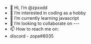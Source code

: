 - 👋 Hi, I’m @zpxxdd
- 👀 I’m interested in coding as a hobby
- 🌱 I’m currently learning javascript
- 💞️ I’m looking to collaborate on ---
- 📫 How to reach me on:
- discord - zope#8035

<!---
zpxxdd/zpxxdd is a ✨ special ✨ repository because its `README.md` (this file) appears on your GitHub profile.
You can click the Preview link to take a look at your changes.
--->
